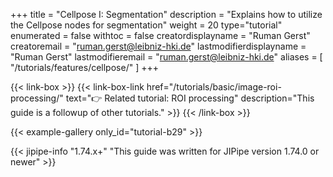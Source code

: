+++
title = "Cellpose I: Segmentation"
description = "Explains how to utilize the Cellpose nodes for segmentation"
weight = 20
type="tutorial"
enumerated = false
withtoc = false
creatordisplayname = "Ruman Gerst"
creatoremail = "ruman.gerst@leibniz-hki.de"
lastmodifierdisplayname = "Ruman Gerst"
lastmodifieremail = "ruman.gerst@leibniz-hki.de"
aliases = [ "/tutorials/features/cellpose/" ]
+++

{{< link-box >}}
    {{< link-box-link href="/tutorials/basic/image-roi-processing/" text="👉 Related tutorial: ROI processing" description="This guide is a followup of other tutorials." >}}
{{< /link-box >}}

{{< example-gallery only_id="tutorial-b29" >}}

{{< jipipe-info "1.74.x+" "This guide was written for JIPipe version 1.74.0 or newer" >}}